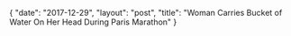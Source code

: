 {
   "date": "2017-12-29",
   "layout": "post",
   "title": "Woman Carries Bucket of Water On Her Head During Paris Marathon"
}

